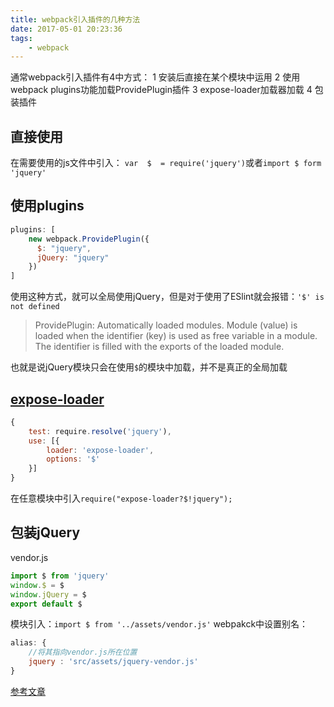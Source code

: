 ```yaml
---
title: webpack引入插件的几种方法
date: 2017-05-01 20:23:36
tags: 
    - webpack
---
```


通常webpack引入插件有4中方式：
1 安装后直接在某个模块中运用
2 使用webpack plugins功能加载ProvidePlugin插件
3 expose-loader加载器加载
4 包装插件
<!--more-->

## 直接使用

在需要使用的js文件中引入：
`var  $  = require('jquery')`或者`import $ form 'jquery'`

## 使用plugins
```js
plugins: [
    new webpack.ProvidePlugin({
      $: "jquery",
      jQuery: "jquery"
    })
]
```
使用这种方式，就可以全局使用jQuery，但是对于使用了ESlint就会报错：`'$' is not defined`

> ProvidePlugin: Automatically loaded modules. Module (value) is loaded when the identifier (key) is used as free variable in a module. The identifier is filled with the exports of the loaded module.

也就是说jQuery模块只会在使用`$`的模块中加载，并不是真正的全局加载

## [expose-loader](https://github.com/webpack-contrib/expose-loader)

```js
{
    test: require.resolve('jquery'),
    use: [{
        loader: 'expose-loader',
        options: '$'
    }]
}
```

在任意模块中引入`require("expose-loader?$!jquery");`

## 包装jQuery

vendor.js
```js
import $ from 'jquery'
window.$ = $
window.jQuery = $
export default $
```
模块引入：`import $ from '../assets/vendor.js'`
webpakck中设置别名：
```js
alias: {
    //将其指向vendor.js所在位置
    jquery : 'src/assets/jquery-vendor.js' 
} 
```

[参考文章](http://blog.csdn.net/yiifaa/article/details/51916560)







